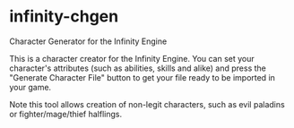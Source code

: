 # infinity-chgen
Character Generator for the Infinity Engine

This is a character creator for the Infinity Engine. You can set your character's attributes (such as abilities, skills and alike) and press the "Generate Character File" button to get your file ready to be imported in your game.

Note this tool allows creation of non-legit characters, such as evil paladins or fighter/mage/thief halflings.